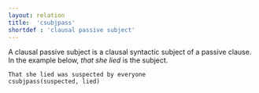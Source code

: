 ```yaml
---
layout: relation
title:  'csubjpass'
shortdef : 'clausal passive subject'
---
```


A clausal passive subject is a clausal syntactic subject of a passive
clause. In the example below, *that she lied* is the subject.

~~~ sdparse
That she lied was suspected by everyone
csubjpass(suspected, lied)
~~~
<!-- Interlanguage links updated Čt lis 12 09:43:22 CET 2020 -->
